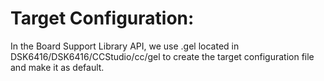 # Target Configuration:

In the Board Support Library API, we use .gel located in DSK6416/DSK6416/CCStudio/cc/gel to create the target configuration file and make it as default.